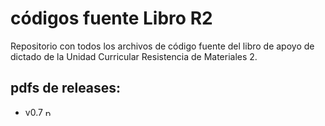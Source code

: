 # códigos fuente Libro R2

Repositorio con todos los archivos de código fuente del libro de apoyo de dictado de la Unidad Curricular Resistencia de Materiales 2.

## pdfs de releases:
 * v0.7 <img src="https://www.fing.edu.uy/~jorgepz/figs/pdf-logo-m.jpg" alt="pdf v0.7" align="bottom" border="0" height="12" href="/releases/libroR2_v0.7.pdf" >


